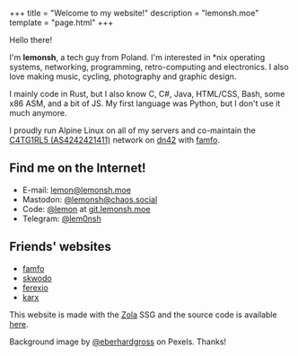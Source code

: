 +++
title = "Welcome to my website!"
description = "lemonsh.moe"
template = "page.html"
+++

Hello there!

I'm **lemonsh**, a tech guy from Poland. I'm interested in \*nix operating systems, networking, programming, retro-computing and electronics. I also love making music, cycling, photography and graphic design.

I mainly code in Rust, but I also know C, C#, Java, HTML/CSS, Bash, some x86 ASM, and a bit of JS. My first language was Python, but I don't use it much anymore.

I proudly run Alpine Linux on all of my servers and co-maintain the [C4TG1RL5 (AS4242421411)](https://catgirls.systems) network on [dn42](https://dn42.us/) with [famfo](https://famfo.xyz).

## Find me on the Internet!
* E-mail: [lemon@lemonsh.moe](mailto:lemon@lemonsh.moe)
* Mastodon: <a rel="me" href="https://chaos.social/@lemonsh">@lemonsh@chaos.social</a>
* Code: [@lemon](https://git.lemonsh.moe/lemon) at [git.lemonsh.moe](https://git.lemonsh.moe)
* Telegram: [@lem0nsh](https://t.me/lem0nsh)

## Friends' websites
* [famfo](https://famfo.xyz)
* [skwodo](https://skwodo.com)
* [ferexio](https://fx.vc-mp.eu)
* [karx](https://karx.xyz)

This website is made with the [Zola](https://getzola.org) SSG and the source code is available [here](https://github.com/lemon-sh/lemonsh.moe).

Background image by [@eberhardgross](https://www.pexels.com/@eberhardgross/) on Pexels. Thanks!
